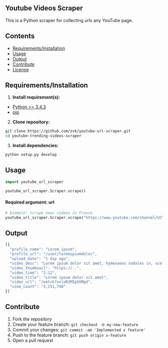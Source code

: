 ## Youtube Videos Scraper

This is a Python scraper for collecting urls any YouTube page.

## Contents

* [Requirements/Installation](#req/install)
* [Usage](#usage)
* [Output](#output)
* [Contribute](#contribute)
* [License](https://github.com/jessecordeiro/youtube-trending-videos-scraper/blob/master/LICENSE)

## <a name="req/install"></a>Requirements/Installation

1. **Install requirement(s):**
  + [Python >= 3.4.3](https://www.python.org/downloads/release/python-343/)
  + [pip](https://pip.pypa.io/en/stable/installing/)

2. **Clone repository:**

  ```bash
  git clone https://github.com/zvk/youtube-url-scraper.git
  cd youtube-trending-videos-scraper
  ```

3. **Install dependencies:**

  ```bash
  python setup.py develop
  ```

## <a name="usage"></a>Usage
```python
import youtube_url_scraper

youtube_url_scraper.Scraper.scrape()
```
#### Required argument: url
```python
# Example: scrape news videos in France
youtube_url_scraper.Scraper.scrape("https://www.youtube.com/channel/UCYfdidRxbB8Qhf0Nx7ioOYw?gl=FR&hl=fr")
```

## <a name="output"></a>Output
```js
[{
  "profile_name": "Lorem ipsum",
  "profile_url": "/user/loremipsumdolor",
  "upload_date": "1 day ago",
  "video_desc": "Lorem ipsum dolor sit amet, hymenaeos sodales in, scelerisque at.",
  "video_thumbnail": "https://..",
  "video_time": "2:12",
  "video_title": "Lorem ipsum dolor sit amet",
  "video_url": "/watch?v=loR3MIpSUMgd",
  "view_count": "3,151,740"
}]
```

## <a name="contribute"></a>Contribute
1. Fork the repository
2. Create your feature branch: `git checkout -b my-new-feature`
3. Commit your changes: `git commit -am 'Implemented x feature'`
4. Push to the feature branch: `git push origin x-feature`
5. Open a pull request
